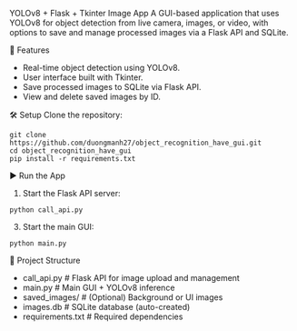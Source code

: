 YOLOv8 + Flask + Tkinter Image App
A GUI-based application that uses YOLOv8 for object detection from live camera, images, or video, with options to save and manage processed images via a Flask API and SQLite.

🚀 Features
  - Real-time object detection using YOLOv8.
  - User interface built with Tkinter.
  - Save processed images to SQLite via Flask API.
  - View and delete saved images by ID.
    
🛠️ Setup
Clone the repository:
```
git clone https://github.com/duongmanh27/object_recognition_have_gui.git
cd object_recognition_have_gui
pip install -r requirements.txt
```
▶️ Run the App
1. Start the Flask API server:
```
python call_api.py
```
3. Start the main GUI:
```
python main.py
```

📁 Project Structure
  - call_api.py        # Flask API for image upload and management
  - main.py            # Main GUI + YOLOv8 inference
  - saved_images/      # (Optional) Background or UI images
  - images.db          # SQLite database (auto-created)
  - requirements.txt   # Required dependencies
